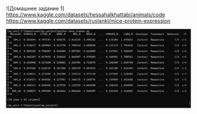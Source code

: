 ![Домашнее задание 1]
https://www.kaggle.com/datasets/hessahalkhattabi/animals/code
https://www.kaggle.com/datasets/ruslankl/mice-protein-expression


![Консольный вывод по домашнему заданию 2](images/homework2.png)